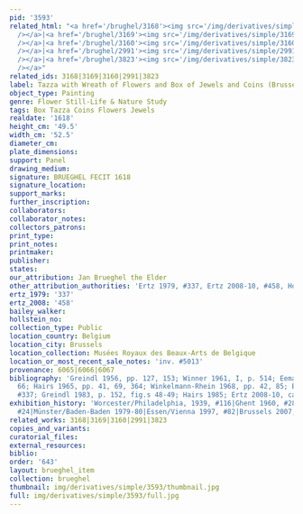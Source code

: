 ```yaml
---
pid: '3593'
related_html: "<a href='/brughel/3168'><img src='/img/derivatives/simple/3168/thumbnail.jpg'
  /></a>|<a href='/brughel/3169'><img src='/img/derivatives/simple/3169/thumbnail.jpg'
  /></a>|<a href='/brughel/3160'><img src='/img/derivatives/simple/3160/thumbnail.jpg'
  /></a>|<a href='/brughel/2991'><img src='/img/derivatives/simple/2991/thumbnail.jpg'
  /></a>|<a href='/brughel/3823'><img src='/img/derivatives/simple/3823/thumbnail.jpg'
  /></a>"
related_ids: 3168|3169|3160|2991|3823
label: Tazza with Wreath of Flowers and Box of Jewels and Coins (Brussels)
object_type: Painting
genre: Flower Still-Life & Nature Study
tags: Box Tazza Coins Flowers Jewels
realdate: '1618'
height_cm: '49.5'
width_cm: '52.5'
diameter_cm: 
plate_dimensions: 
support: Panel
drawing_medium: 
signature: BRUEGHEL FECIT 1618
signature_location: 
support_marks: 
further_inscription: 
collaborators: 
collaborator_notes: 
collectors_patrons: 
print_type: 
print_notes: 
printmaker: 
publisher: 
states: 
our_attribution: Jan Brueghel the Elder
other_attribution_authorities: 'Ertz 1979, #337, Ertz 2008-10, #458, Honig database'
ertz_1979: '337'
ertz_2008: '458'
bailey_walker: 
hollstein_no: 
collection_type: Public
location_country: Belgium
location_city: Brussels
location_collection: Musées Royaux des Beaux-Arts de Belgique
location_or_most_recent_sale_notes: 'inv. #5013'
provenance: 6065|6066|6067
bibliography: 'Greindl 1956, pp. 127, 153; Winner 1961, I, p. 514; Eemans 1964, p.
  66; Hairs 1965, pp. 41, 69, 364; Winkelmann-Rhein 1968, pp. 42, 85; Ertz 1979, cat.
  #337; Greindl 1983, p. 152, fig.s 48-49; Hairs 1985; Ertz 2008-10, cat. #458'
exhibition_history: 'Worcester/Philadelphia, 1939, #116|Ghent 1960, #28|Brussels 1965,
  #24|Münster/Baden-Baden 1979-80|Essen/Vienna 1997, #82|Brussels 2007, #26'
related_works: 3168|3169|3160|2991|3823
copies_and_variants: 
curatorial_files: 
external_resources: 
biblio: 
order: '643'
layout: brueghel_item
collection: brueghel
thumbnail: img/derivatives/simple/3593/thumbnail.jpg
full: img/derivatives/simple/3593/full.jpg
---
```

